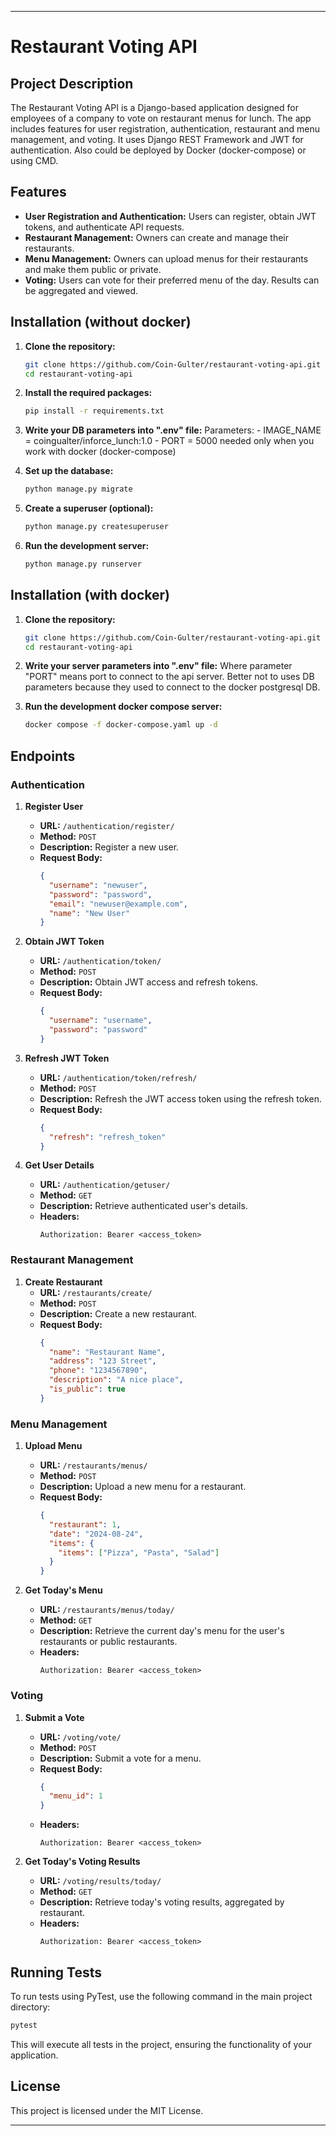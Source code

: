 
---

# Restaurant Voting API

## Project Description

The Restaurant Voting API is a Django-based application designed for employees of a company to vote on restaurant menus for lunch. The app includes features for user registration, authentication, restaurant and menu management, and voting. It uses Django REST Framework and JWT for authentication.
Also could be deployed by Docker (docker-compose) or using CMD.

## Features

- **User Registration and Authentication:** Users can register, obtain JWT tokens, and authenticate API requests.
- **Restaurant Management:** Owners can create and manage their restaurants.
- **Menu Management:** Owners can upload menus for their restaurants and make them public or private.
- **Voting:** Users can vote for their preferred menu of the day. Results can be aggregated and viewed.

## Installation (without docker)

1. **Clone the repository:**
   ```bash
   git clone https://github.com/Coin-Gulter/restaurant-voting-api.git
   cd restaurant-voting-api
   ```

2. **Install the required packages:**
   ```bash
   pip install -r requirements.txt
   ```

3. **Write your DB parameters into ".env" file:**
    Parameters:
        - IMAGE_NAME = coingualter/inforce_lunch:1.0
        - PORT = 5000
    needed only when you work with docker (docker-compose)

4. **Set up the database:**
   ```bash
   python manage.py migrate
   ```

5. **Create a superuser (optional):**
   ```bash
   python manage.py createsuperuser
   ```

6. **Run the development server:**
   ```bash
   python manage.py runserver
   ```

## Installation (with docker)

1. **Clone the repository:**
   ```bash
   git clone https://github.com/Coin-Gulter/restaurant-voting-api.git
   cd restaurant-voting-api
   ```

2. **Write your server parameters into ".env" file:**
    Where parameter "PORT" means port to connect to the api server.
    Better not to uses DB parameters because they used to connect to the docker postgresql DB.

5. **Run the development docker compose server:**
   ```bash
   docker compose -f docker-compose.yaml up -d
   ```

## Endpoints

### Authentication

1. **Register User**
   - **URL:** `/authentication/register/`
   - **Method:** `POST`
   - **Description:** Register a new user.
   - **Request Body:**
     ```json
     {
       "username": "newuser",
       "password": "password",
       "email": "newuser@example.com",
       "name": "New User"
     }
     ```

2. **Obtain JWT Token**
   - **URL:** `/authentication/token/`
   - **Method:** `POST`
   - **Description:** Obtain JWT access and refresh tokens.
   - **Request Body:**
     ```json
     {
       "username": "username",
       "password": "password"
     }
     ```

3. **Refresh JWT Token**
   - **URL:** `/authentication/token/refresh/`
   - **Method:** `POST`
   - **Description:** Refresh the JWT access token using the refresh token.
   - **Request Body:**
     ```json
     {
       "refresh": "refresh_token"
     }
     ```

4. **Get User Details**
   - **URL:** `/authentication/getuser/`
   - **Method:** `GET`
   - **Description:** Retrieve authenticated user's details.
   - **Headers:**
     ```
     Authorization: Bearer <access_token>
     ```

### Restaurant Management

1. **Create Restaurant**
   - **URL:** `/restaurants/create/`
   - **Method:** `POST`
   - **Description:** Create a new restaurant.
   - **Request Body:**
     ```json
     {
       "name": "Restaurant Name",
       "address": "123 Street",
       "phone": "1234567890",
       "description": "A nice place",
       "is_public": true
     }
     ```

### Menu Management

1. **Upload Menu**
   - **URL:** `/restaurants/menus/`
   - **Method:** `POST`
   - **Description:** Upload a new menu for a restaurant.
   - **Request Body:**
     ```json
     {
       "restaurant": 1,
       "date": "2024-08-24",
       "items": {
         "items": ["Pizza", "Pasta", "Salad"]
       }
     }
     ```

2. **Get Today's Menu**
   - **URL:** `/restaurants/menus/today/`
   - **Method:** `GET`
   - **Description:** Retrieve the current day's menu for the user's restaurants or public restaurants.
   - **Headers:**
     ```
     Authorization: Bearer <access_token>
     ```

### Voting

1. **Submit a Vote**
   - **URL:** `/voting/vote/`
   - **Method:** `POST`
   - **Description:** Submit a vote for a menu.
   - **Request Body:**
     ```json
     {
       "menu_id": 1
     }
     ```
   - **Headers:**
     ```
     Authorization: Bearer <access_token>
     ```

2. **Get Today's Voting Results**
   - **URL:** `/voting/results/today/`
   - **Method:** `GET`
   - **Description:** Retrieve today's voting results, aggregated by restaurant.
   - **Headers:**
     ```
     Authorization: Bearer <access_token>
     ```

## Running Tests

To run tests using PyTest, use the following command in the main project directory:

```bash
pytest
```

This will execute all tests in the project, ensuring the functionality of your application.

## License

This project is licensed under the MIT License.

---